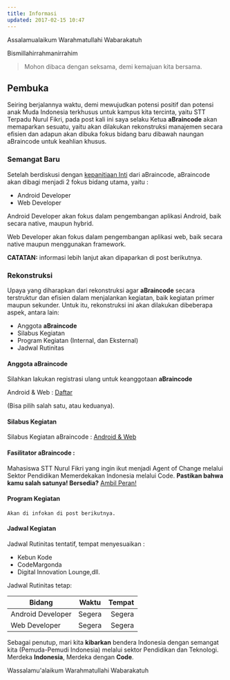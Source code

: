 ```yaml
---
title: Informasi
updated: 2017-02-15 10:47
---
```


Assalamualaikum Warahmatullahi Wabarakatuh

Bismillahirrahmanirrahim

> Mohon dibaca dengan seksama, demi kemajuan kita bersama.

## Pembuka

Seiring berjalannya waktu, demi mewujudkan potensi positif dan potensi anak Muda Indonesia terkhusus untuk kampus kita tercinta, yaitu STT Terpadu Nurul Fikri, pada post kali ini saya selaku Ketua **aBraincode** akan memaparkan sesuatu, yaitu akan dilakukan rekonstruksi manajemen secara efisien dan adapun akan dibuka fokus bidang baru dibawah naungan aBraincode untuk keahlian khusus.

<div class="divider"></div>

### Semangat Baru
Setelah berdiskusi dengan [kepanitiaan Inti](https://abraincode.id/about) dari aBraincode, aBraincode akan dibagi menjadi 2 fokus bidang utama, yaitu :

- Android Developer
- Web Developer

Android Developer akan fokus dalam pengembangan aplikasi Android, baik secara native, maupun hybrid.

Web Developer akan fokus dalam pengembangan aplikasi web, baik secara native maupun menggunakan framework.

**CATATAN:** informasi lebih lanjut akan dipaparkan di post berikutnya.

<div class="divider"></div>

### Rekonstruksi

Upaya yang diharapkan dari rekonstruksi agar **aBraincode** secara terstruktur dan efisien dalam menjalankan kegiatan, baik kegiatan primer maupun sekunder. Untuk itu, rekonstruksi ini akan dilakukan dibeberapa aspek, antara lain:

- Anggota **aBraincode**
- Silabus Kegiatan
- Program Kegiatan (Internal, dan Eksternal)
- Jadwal Rutinitas

#### Anggota **aBraincode**

Silahkan lakukan registrasi ulang untuk keanggotaan **aBraincode**

Android & Web : [Daftar](http://bit.ly/registeraBc)

(Bisa pilih salah satu, atau keduanya).

#### Silabus Kegiatan

Silabus Kegiatan aBraincode : [Android & Web](https://abraincode.id/notes/silabus)

#### Fasilitator aBraincode :

Mahasiswa STT Nurul Fikri yang ingin ikut menjadi Agent of Change melalui Sektor Pendidikan Memerdekakan Indonesia melalui Code.
**Pastikan bahwa kamu salah satunya! Bersedia?** [Ambil Peran!](#)

#### Program Kegiatan

`Akan di infokan di post berikutnya.`

#### Jadwal Kegiatan

Jadwal Rutinitas tentatif, tempat menyesuaikan :

- Kebun Kode
- CodeMargonda
- Digital Innovation Lounge,dll.

Jadwal Rutinitas tetap:

| Bidang        | Waktu           | Tempat  |
| -------------------- |:-------------:| -----:|
| Android Developer   | Segera | Segera |
| Web Developer      | Segera      |   Segera |

<div class="divider"></div>

Sebagai penutup, mari kita **kibarkan** bendera Indonesia dengan semangat kita (Pemuda-Pemudi Indonesia) melalui sektor Pendidikan dan Teknologi. Merdeka **Indonesia**, Merdeka dengan **Code**.

Wassalamu'alaikum Warahmatullahi Wabarakatuh
